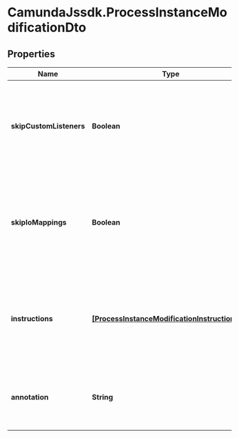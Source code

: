 # CamundaJssdk.ProcessInstanceModificationDto

## Properties

Name | Type | Description | Notes
------------ | ------------- | ------------- | -------------
**skipCustomListeners** | **Boolean** | Skip execution listener invocation for activities that are started or ended as part of this request. | [optional] 
**skipIoMappings** | **Boolean** | Skip execution of [input/output variable mappings](https://docs.camunda.org/manual/7.14/user-guide/process-engine/variables/#input-output-variable-mapping) for activities that are started or ended as part of this request. | [optional] 
**instructions** | [**[ProcessInstanceModificationInstructionDto]**](ProcessInstanceModificationInstructionDto.md) | JSON array of modification instructions. The instructions are executed in the order they are in. | [optional] 
**annotation** | **String** | An arbitrary text annotation set by a user for auditing reasons. | [optional] 


